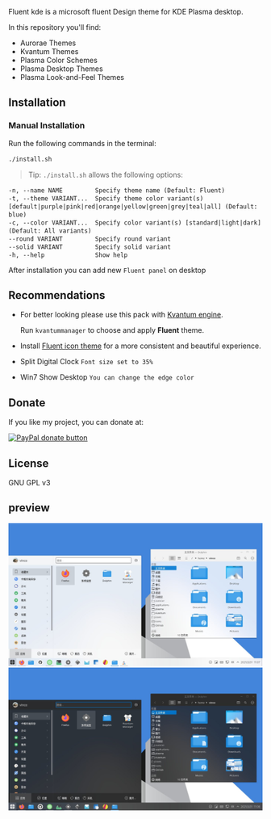 
Fluent kde is a microsoft fluent Design theme for KDE Plasma desktop.

In this repository you'll find:

- Aurorae Themes
- Kvantum Themes
- Plasma Color Schemes
- Plasma Desktop Themes
- Plasma Look-and-Feel Themes

## Installation

### Manual Installation

Run the following commands in the terminal:

```sh
./install.sh
```

> Tip: `./install.sh` allows the following options:

```
-n, --name NAME         Specify theme name (Default: Fluent)
-t, --theme VARIANT...  Specify theme color variant(s) [default|purple|pink|red|orange|yellow|green|grey|teal|all] (Default: blue)
-c, --color VARIANT...  Specify color variant(s) [standard|light|dark] (Default: All variants)
--round VARIANT         Specify round variant
--solid VARIANT         Specify solid variant
-h, --help              Show help
```

After installation you can add new `Fluent panel` on desktop

## Recommendations

- For better looking please use this pack with [Kvantum engine](https://github.com/tsujan/Kvantum/tree/master/Kvantum).

  Run `kvantummanager` to choose and apply **Fluent** theme.

- Install [Fluent icon theme](https://github.com/vinceliuice/Fluent-icon-theme) for a more consistent and beautiful experience.

- Split Digital Clock `Font size set to 35%`

- Win7 Show Desktop `You can change the edge color`

## Donate

If you like my project, you can donate at:

<span class="paypal"><a href="https://www.paypal.me/vinceliuice" title="Donate to this project using Paypal"><img src="https://www.paypalobjects.com/webstatic/mktg/Logo/pp-logo-100px.png" alt="PayPal donate button" /></a></span>

## License

GNU GPL v3

## preview

![1](plasma/look-and-feel/com.github.vinceliuice.Fluent-light/contents/previews/fullscreenpreview.jpg)
![2](plasma/look-and-feel/com.github.vinceliuice.Fluent-dark/contents/previews/fullscreenpreview.jpg)
